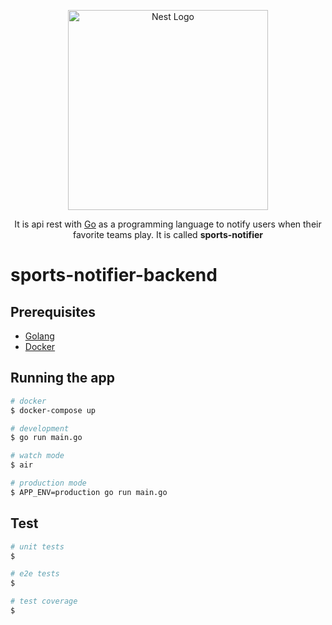 <p align="center">
  <a href="https://go.dev/" target="blank"><img src="https://cdn.worldvectorlogo.com/logos/golang-1.svg" width="320" alt="Nest Logo" /></a>
</p>
  
  <p align="center">It is api rest with <a href="https://go.dev/doc/install" target="blank">Go</a> as a programming language to notify users when their favorite teams play. It is called <b>sports-notifier</b></p>
</p>

# sports-notifier-backend

## Prerequisites
- [Golang](https://go.dev/doc/install)
- [Docker](https://docs.docker.com/engine/install/) 

## Running the app

```bash
# docker
$ docker-compose up

# development
$ go run main.go

# watch mode
$ air

# production mode
$ APP_ENV=production go run main.go
```

## Test

```bash
# unit tests
$ 

# e2e tests
$ 

# test coverage
$ 
```
